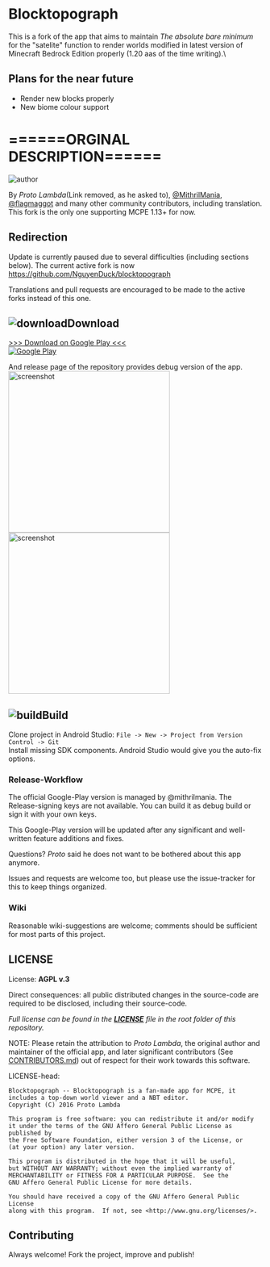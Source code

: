 # Blocktopograph
This is a fork of the app that aims to maintain *The absolute bare minimum* for the "satelite" function to render worlds modified in latest version of Minecraft Bedrock Edition properly (1.20 aas of the time writing).\

## Plans for the near future
- Render new blocks properly
- New biome colour support


# ======ORGINAL DESCRIPTION======

![author](https://github.com/Templarian/MaterialDesign/blob/master/svg/account.svg)

By *Proto Lambda*\(Link removed, as he asked to\), [@MithrilMania](https://github.com/MithrilMania),
[@flagmaggot](https://github.com/flagmaggot) and many other community contributors, including translation.  
This fork is the only one supporting MCPE 1.13+ for now.

## Redirection
Update is currently paused due to several difficulties (including sections below). The current active fork is now https://github.com/NguyenDuck/blocktopograph

Translations and pull requests are encouraged to be made to the active forks instead of this one.

## ![download](https://github.com/Templarian/MaterialDesign/blob/master/svg/download.svg)Download
[>>> Download on Google Play <<<](https://play.google.com/store/apps/details?id=rbq2012.blocktopograph)  
[![Google Play](https://lh3.googleusercontent.com/qF9r3ZjtgG-qyHdmjecArtKiulz1gmwL_xl9R3_fzk6igSeoN0wYbJSKEX5d_fxJRwYZJpHbqcLB3i9atl-9dOfUl9an7U43TfZ9PtQ=s0)](https://play.google.com/store/apps/details?id=rbq2012.blocktopograph)

And release page of the repository provides debug version of the app.  
<img src="arts/scr02.png" alt="screenshot" width="320"/>
<img src="arts/scr03.png" alt="screenshot" width="320"/>

## ![build](https://github.com/Templarian/MaterialDesign/blob/master/icons/svg/camera-front-variant.svg)Build

Clone project in Android Studio: `File -> New -> Project from Version Control -> Git`  
Install missing SDK components. Android Studio would give you the auto-fix options.  

### Release-Workflow

The official Google-Play version is managed by @mithrilmania. The Release-signing keys are not available.
You can build it as debug build or sign it with your own keys.

This Google-Play version will be updated after any significant and well-written feature additions and fixes.

Questions? *Proto* said he does not want to be bothered about this app anymore.

Issues and requests are welcome too, but please use the issue-tracker for this to keep things organized.


### Wiki

Reasonable wiki-suggestions are welcome; comments should be sufficient for most parts of this project.


## LICENSE

License: **AGPL v.3**

Direct consequences: all public distributed changes in the source-code
 are required to be disclosed, including their source-code.

*Full license can be found in the [**LICENSE**](LICENSE) file in the root folder of this repository.*

NOTE: Please retain the attribution to *Proto Lambda*, the original author
 and maintainer of the official app, and later significant contributors (See [CONTRIBUTORS.md](CONTRIBUTORS.md))
 out of respect for their work towards this software.

LICENSE-head:

    Blocktopograph -- Blocktopograph is a fan-made app for MCPE, it includes a top-down world viewer and a NBT editor.
    Copyright (C) 2016 Proto Lambda

    This program is free software: you can redistribute it and/or modify
    it under the terms of the GNU Affero General Public License as published by
    the Free Software Foundation, either version 3 of the License, or
    (at your option) any later version.

    This program is distributed in the hope that it will be useful,
    but WITHOUT ANY WARRANTY; without even the implied warranty of
    MERCHANTABILITY or FITNESS FOR A PARTICULAR PURPOSE.  See the
    GNU Affero General Public License for more details.

    You should have received a copy of the GNU Affero General Public License
    along with this program.  If not, see <http://www.gnu.org/licenses/>.



## Contributing

Always welcome! Fork the project, improve and publish!
